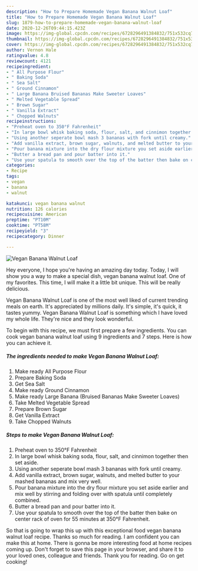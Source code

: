 ```yaml
---
description: "How to Prepare Homemade Vegan Banana Walnut Loaf"
title: "How to Prepare Homemade Vegan Banana Walnut Loaf"
slug: 1879-how-to-prepare-homemade-vegan-banana-walnut-loaf
date: 2020-12-26T09:44:15.423Z
image: https://img-global.cpcdn.com/recipes/6728296491384832/751x532cq70/vegan-banana-walnut-loaf-recipe-main-photo.jpg
thumbnail: https://img-global.cpcdn.com/recipes/6728296491384832/751x532cq70/vegan-banana-walnut-loaf-recipe-main-photo.jpg
cover: https://img-global.cpcdn.com/recipes/6728296491384832/751x532cq70/vegan-banana-walnut-loaf-recipe-main-photo.jpg
author: Vernon Hale
ratingvalue: 4.8
reviewcount: 4121
recipeingredient:
- " All Purpose Flour"
- " Baking Soda"
- " Sea Salt"
- " Ground Cinnamon"
- " Large Banana Bruised Bananas Make Sweeter Loaves"
- " Melted Vegetable Spread"
- " Brown Sugar"
- " Vanilla Extract"
- " Chopped Walnuts"
recipeinstructions:
- "Preheat oven to 350°F Fahrenheit"
- "In large bowl whisk baking soda, flour, salt, and cinnimon together then set aside."
- "Using another seperate bowl mash 3 bananas with fork until creamy."
- "Add vanilla extract, brown sugar, walnuts, and melted butter to your mashed bananas and mix very well."
- "Pour banana mixture into the dry flour mixture you set aside earlier and mix well by stirring and folding over with spatula until completely combined."
- "Butter a bread pan and pour batter into it."
- "Use your spatula to smooth over the top of the batter then bake on center rack of oven for 55 minutes at 350°F Fahrenheit."
categories:
- Recipe
tags:
- vegan
- banana
- walnut

katakunci: vegan banana walnut 
nutrition: 126 calories
recipecuisine: American
preptime: "PT10M"
cooktime: "PT58M"
recipeyield: "3"
recipecategory: Dinner

---
```



![Vegan Banana Walnut Loaf](https://img-global.cpcdn.com/recipes/6728296491384832/751x532cq70/vegan-banana-walnut-loaf-recipe-main-photo.jpg)

Hey everyone, I hope you're having an amazing day today. Today, I will show you a way to make a special dish, vegan banana walnut loaf. One of my favorites. This time, I will make it a little bit unique. This will be really delicious.



Vegan Banana Walnut Loaf is one of the most well liked of current trending meals on earth. It's appreciated by millions daily. It's simple, it's quick, it tastes yummy. Vegan Banana Walnut Loaf is something which I have loved my whole life. They're nice and they look wonderful.


To begin with this recipe, we must first prepare a few ingredients. You can cook vegan banana walnut loaf using 9 ingredients and 7 steps. Here is how you can achieve it.

<!--inarticleads1-->

##### The ingredients needed to make Vegan Banana Walnut Loaf:

1. Make ready  All Purpose Flour
1. Prepare  Baking Soda
1. Get  Sea Salt
1. Make ready  Ground Cinnamon
1. Make ready  Large Banana (Bruised Bananas Make Sweeter Loaves)
1. Take  Melted Vegetable Spread
1. Prepare  Brown Sugar
1. Get  Vanilla Extract
1. Take  Chopped Walnuts




<!--inarticleads2-->

##### Steps to make Vegan Banana Walnut Loaf:

1. Preheat oven to 350°F Fahrenheit
1. In large bowl whisk baking soda, flour, salt, and cinnimon together then set aside.
1. Using another seperate bowl mash 3 bananas with fork until creamy.
1. Add vanilla extract, brown sugar, walnuts, and melted butter to your mashed bananas and mix very well.
1. Pour banana mixture into the dry flour mixture you set aside earlier and mix well by stirring and folding over with spatula until completely combined.
1. Butter a bread pan and pour batter into it.
1. Use your spatula to smooth over the top of the batter then bake on center rack of oven for 55 minutes at 350°F Fahrenheit.




So that is going to wrap this up with this exceptional food vegan banana walnut loaf recipe. Thanks so much for reading. I am confident you can make this at home. There is gonna be more interesting food at home recipes coming up. Don't forget to save this page in your browser, and share it to your loved ones, colleague and friends. Thank you for reading. Go on get cooking!
